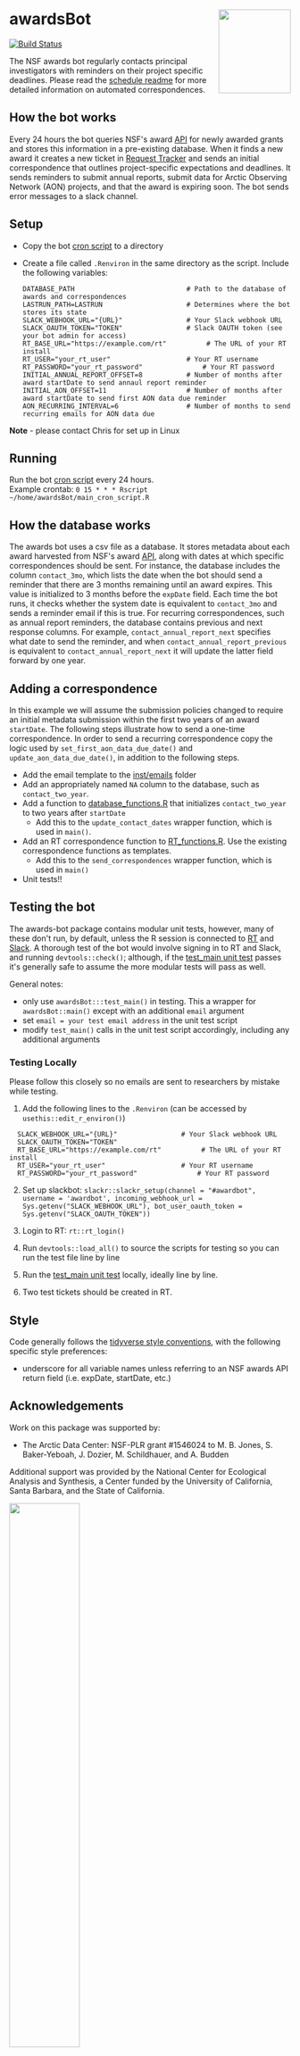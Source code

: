 # awardsBot <img src="man/figures/logo.png" align="right" width="129px" height="150px"/>

[![Build Status](https://travis-ci.org/NCEAS/awards-bot.svg?branch=master)](https://travis-ci.org/NCEAS/awards-bot) 

The NSF awards bot regularly contacts principal investigators with reminders on their project specific deadlines.  Please read the [schedule readme](https://github.com/NCEAS/awards-bot/tree/master/inst/emails) for more detailed information on automated correspondences.

## How the bot works 
Every 24 hours the bot queries NSF's award [API](https://www.research.gov/common/webapi/awardapisearch-v1.htm) for newly awarded grants and stores this information in a pre-existing database.  When it finds a new award it creates a new ticket in [Request Tracker](https://bestpractical.com/request-tracker/) and sends an initial correspondence that outlines project-specific expectations and deadlines.  It sends reminders to submit annual reports, submit data for Arctic Observing Network (AON) projects, and that the award is expiring soon.  The bot sends error messages to a slack channel. 

## Setup
- Copy the bot [cron script](https://github.com/NCEAS/awards-bot/blob/master/inst/main_cron_script.R) to a directory 

- Create a file called `.Renviron` in the same directory as the script. 
  Include the following variables: 
  ```text
  DATABASE_PATH                            # Path to the database of awards and correspondences
  LASTRUN_PATH=LASTRUN                     # Determines where the bot stores its state
  SLACK_WEBHOOK_URL="{URL}"                # Your Slack webhook URL
  SLACK_OAUTH_TOKEN="TOKEN"                # Slack OAUTH token (see your bot admin for access)
  RT_BASE_URL="https://example.com/rt"          # The URL of your RT install
  RT_USER="your_rt_user"                   # Your RT username
  RT_PASSWORD="your_rt_password"               # Your RT password
  INITIAL_ANNUAL_REPORT_OFFSET=8           # Number of months after award startDate to send annaul report reminder
  INITIAL_AON_OFFSET=11                    # Number of months after award startDate to send first AON data due reminder
  AON_RECURRING_INTERVAL=6                 # Number of months to send recurring emails for AON data due
  ```

**Note** - please contact Chris for set up in Linux

## Running 
Run the bot [cron script](https://github.com/NCEAS/awards-bot/blob/master/inst/main_cron_script.R) every 24 hours.    
Example crontab: `0 15 * * * Rscript ~/home/awardsBot/main_cron_script.R`

## How the database works 
The awards bot uses a csv file as a database.  It stores metadata about each award harvested from NSF's award [API](https://www.research.gov/common/webapi/awardapisearch-v1.htm), along with dates at which specific correspondences should be sent.  For instance, the database includes the column `contact_3mo`, which lists the date when the bot should send a reminder that there are 3 months remaining until an award expires.  This value is initialized to 3 months before the `expDate` field.  Each time the bot runs, it checks whether the system date is equivalent to `contact_3mo` and sends a reminder email if this is true.  For recurring correspondences, such as annual report reminders, the database contains previous and next response columns.  For example, `contact_annual_report_next` specifies what date to send the reminder, and when `contact_annual_report_previous` is equivalent to `contact_annual_report_next` it will update the latter field forward by one year.  

## Adding a correspondence
In this example we will assume the submission policies changed to require an initial metadata submission within the first two years of an award `startDate`.  The following steps illustrate how to send a one-time correspondence.  In order to send a recurring correspondence copy the logic used by `set_first_aon_data_due_date()` and `update_aon_data_due_date()`, in addition to the following steps.
- Add the email template to the [inst/emails](https://github.com/NCEAS/awards-bot/tree/master/inst/emails) folder 
- Add an appropriately named `NA` column to the database, such as `contact_two_year`. 
- Add a function to [database_functions.R](https://github.com/NCEAS/awards-bot/blob/master/R/database_functions.R) that initializes `contact_two_year` to two years after `startDate`
  - Add this to the `update_contact_dates` wrapper function, which is used in `main()`.
- Add an RT correspondence function to [RT_functions.R](https://github.com/NCEAS/awards-bot/blob/master/R/RT_functions.R).  Use the existing correspondence functions as templates.  
  - Add this to the `send_correspondences` wrapper function, which is used in `main()`
- Unit tests!!  

## Testing the bot
The awards-bot package contains modular unit tests, however, many of these don't run, by default, unless the R session is connected to [RT](https://bestpractical.com/request-tracker/) and [Slack](https://slack.com/). A thorough test of the bot would involve signing in to RT and Slack, and running `devtools::check()`; although, if the [test_main unit test](https://github.com/NCEAS/awards-bot/blob/master/tests/testthat/test_main.R) passes it's generally safe to assume the more modular tests will pass as well.

General notes:
- only use `awardsBot:::test_main()` in testing.  This a wrapper for `awardsBot::main()` except with an additional `email` argument
- set `email = your test email address` in the unit test script  
- modify `test_main()` calls in the unit test script accordingly, including any additional arguments 


### Testing Locally
Please follow this closely so no emails are sent to researchers by mistake while testing.

1. Add the following lines to the `.Renviron` (can be accessed by `usethis::edit_r_environ()`)
```
  SLACK_WEBHOOK_URL="{URL}"                # Your Slack webhook URL
  SLACK_OAUTH_TOKEN="TOKEN"
  RT_BASE_URL="https://example.com/rt"          # The URL of your RT install
  RT_USER="your_rt_user"                   # Your RT username
  RT_PASSWORD="your_rt_password"               # Your RT password
```

2. Set up slackbot: `slackr::slackr_setup(channel = "#awardbot", username = 'awardbot', incoming_webhook_url = Sys.getenv("SLACK_WEBHOOK_URL"), bot_user_oauth_token = Sys.getenv("SLACK_OAUTH_TOKEN"))`

3. Login to RT: `rt::rt_login()`

4. Run `devtools::load_all()` to source the scripts for testing so you can run the test file line by line

5. Run the [test_main unit test](https://github.com/NCEAS/awards-bot/blob/master/tests/testthat/test_main.R) locally, ideally line by line.

6. Two test tickets should be created in RT.  

## Style
Code generally follows the [tidyverse style conventions](http://style.tidyverse.org/), with the following specific style preferences: 
- underscore for all variable names unless referring to an NSF awards API return field (i.e. expDate, startDate, etc.)

## Acknowledgements
Work on this package was supported by:

- The Arctic Data Center: NSF-PLR grant #1546024 to M. B. Jones, S. Baker-Yeboah, J. Dozier, M. Schildhauer, and A. Budden

Additional support was provided by the National Center for Ecological Analysis and Synthesis, a Center funded by the University of California, Santa Barbara, and the State of California.

<img src="https://live-ncea-ucsb-edu-v01.pantheonsite.io/sites/default/files/2020-03/NCEAS-full%20logo-4C.png" width=50% height=50%>
